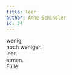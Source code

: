 ```yaml
---
title: leer
author: Anne Schindler
id: 34
---
```


wenig,  
noch weniger.  
leer.  
atmen.  
Fülle.  